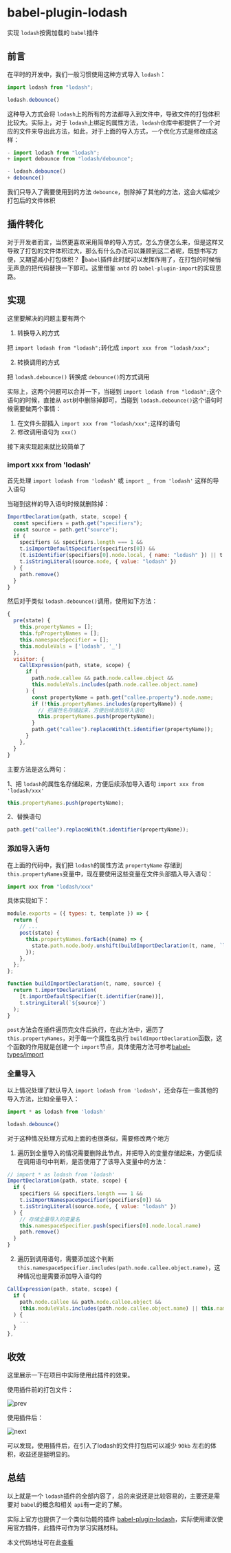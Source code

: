 # babel-plugin-lodash

实现 `lodash`按需加载的 `babel`插件

## 前言

在平时的开发中，我们一般习惯使用这种方式导入 `lodash`：

```js
import lodash from "lodash";

lodash.debounce()
```
这种导入方式会将 `lodash`上的所有的方法都导入到文件中，导致文件的打包体积比较大。实际上，对于 `lodash`上绑定的属性方法，`lodash`仓库中都提供了一个对应的文件来导出此方法，如此，对于上面的导入方式，一个优化方式是修改成这样：

```js
- import lodash from "lodash";
+ import debounce from "lodash/debounce";

- lodash.debounce()
+ debounce()
```

我们只导入了需要使用到的方法 `debounce`，刨除掉了其他的方法，这会大幅减少打包后的文件体积

## 插件转化

对于开发者而言，当然更喜欢采用简单的导入方式，怎么方便怎么来，但是这样又导致了打包的文件体积过大，那么有什么办法可以兼顾到这二者呢，既想书写方便，又期望减小打包体积？ `babel`插件此时就可以发挥作用了，在打包的时候悄无声息的把代码替换一下即可。这里借鉴 `antd` 的 `babel-plugin-import`的实现思路。

## 实现

这里要解决的问题主要有两个

1. 转换导入的方式

把 `import lodash from "lodash";`转化成 `import xxx from "lodash/xxx";`

2. 转换调用的方式

把 `lodash.debounce()` 转换成 `debounce()`的方式调用

实际上，这两个问题可以合并一下，当碰到 `import lodash from "lodash";`这个语句的时候，直接从 `ast`树中删除掉即可，当碰到 `lodash.debounce()`这个语句时候需要做两个事情：

1. 在文件头部插入 `import xxx from "lodash/xxx";`这样的语句
2. 修改调用语句为 `xxx()`

接下来实现起来就比较简单了

### import xxx from 'lodash'

首先处理 `import lodash from 'lodash'` 或 `import _ from 'lodash'` 这样的导入语句

当碰到这样的导入语句时候就删除掉：

```js
ImportDeclaration(path, state, scope) {
  const specifiers = path.get("specifiers");
  const source = path.get("source");
  if (
    specifiers && specifiers.length === 1 &&
    t.isImportDefaultSpecifier(specifiers[0]) &&
    (t.isIdentifier(specifiers[0].node.local, { name: "lodash" }) || t.isIdentifier(specifiers[0].node.local, { name: "_" })) &&
    t.isStringLiteral(source.node, { value: "lodash" })
  ) {
    path.remove()
  }
}
```

然后对于类似 `lodash.debounce()`调用，使用如下方法：

```js
{
  pre(state) {
    this.propertyNames = [];
    this.fpPropertyNames = [];
    this.namespaceSpecifier = [];
    this.moduleVals = ['lodash', '_']
  },
  visitor: {
    CallExpression(path, state, scope) {
      if (
        path.node.callee && path.node.callee.object &&
        this.moduleVals.includes(path.node.callee.object.name)
      ) {
        const propertyName = path.get("callee.property").node.name;
        if (!this.propertyNames.includes(propertyName)) {
          // 把属性名存储起来，方便后续添加导入语句
          this.propertyNames.push(propertyName);
        }
        path.get("callee").replaceWith(t.identifier(propertyName));
      }
    },
  }
}
```
主要方法是这么两句：

1、把 `lodash`的属性名存储起来，方便后续添加导入语句 `import xxx from 'lodash/xxx'`
```js
this.propertyNames.push(propertyName);
```

2、替换语句
```js
path.get("callee").replaceWith(t.identifier(propertyName));
```

### 添加导入语句

在上面的代码中，我们把 `lodash`的属性方法 `propertyName` 存储到 `this.propertyNames`变量中，现在要使用这些变量在文件头部插入导入语句：

```js
import xxx from "lodash/xxx"
```

具体实现如下：

```js
module.exports = ({ types: t, template }) => {
  return {
    // ...
    post(state) {
      this.propertyNames.forEach((name) => {
        state.path.node.body.unshift(buildImportDeclaration(t, name, `lodash/${name}`));
      });
    },
  };
};

function buildImportDeclaration(t, name, source) {
  return t.importDeclaration(
    [t.importDefaultSpecifier(t.identifier(name))],
    t.stringLiteral(`${source}`)
  );
}
```

`post`方法会在插件遍历完文件后执行，在此方法中，遍历了 `this.propertyNames`，对于每一个属性名执行 `buildImportDeclaration`函数，这个函数的作用就是创建一个 `import`节点，具体使用方法可参考[babel-types/import](https://babeljs.io/docs/en/babel-types#import)

### 全量导入

以上情况处理了默认导入 `import lodash from 'lodash'`，还会存在一些其他的导入方法，比如全量导入：

```js
import * as lodash from 'lodash'

lodash.debounce()
```

对于这种情况处理方式和上面的也很类似，需要修改两个地方

1. 遍历到全量导入的情况需要删除此节点，并把导入的变量存储起来，方便后续在调用语句中判断，是否使用了了该导入变量中的方法：

```js
// import * as lodash from 'lodash'
ImportDeclaration(path, state, scope) {
  if (
    specifiers && specifiers.length === 1 &&
    t.isImportNamespaceSpecifier(specifiers[0]) &&
    t.isStringLiteral(source.node, { value: "lodash" })
  ) {
    // 存储全量导入的变量名
    this.namespaceSpecifier.push(specifiers[0].node.local.name)
    path.remove()
  }
}
```

2. 遍历到调用语句，需要添加这个判断 `this.namespaceSpecifier.includes(path.node.callee.object.name)`，这种情况也是需要添加导入语句的

```js {4, 5}
CallExpression(path, state, scope) {
  if (
    path.node.callee && path.node.callee.object &&
    (this.moduleVals.includes(path.node.callee.object.name) || this.namespaceSpecifier.includes(path.node.callee.object.name))
  ) {
    ...
  }
},
```

## 收效

这里展示一下在项目中实际使用此插件的效果。

使用插件前的打包文件：

![prev](./images/prev.png)

使用插件后：

![next](./images/next.png)

可以发现，使用插件后，在引入了lodash的文件打包后可以减少 `90kb` 左右的体积，收益还是挺明显的。

## 总结

以上就是一个 `lodash`插件的全部内容了，总的来说还是比较容易的，主要还是需要对 `babel`的概念和相关 `api`有一定的了解。

实际上官方也提供了一个类似功能的插件 [babel-plugin-lodash](https://www.npmjs.com/package/babel-plugin-lodash)，实际使用建议使用官方插件，此插件可作为学习实践材料。

本文代码地址可在此[查看](https://github.com/MinjieChang/babel-analys/tree/master/plugins/3babel-plugin-lodash)